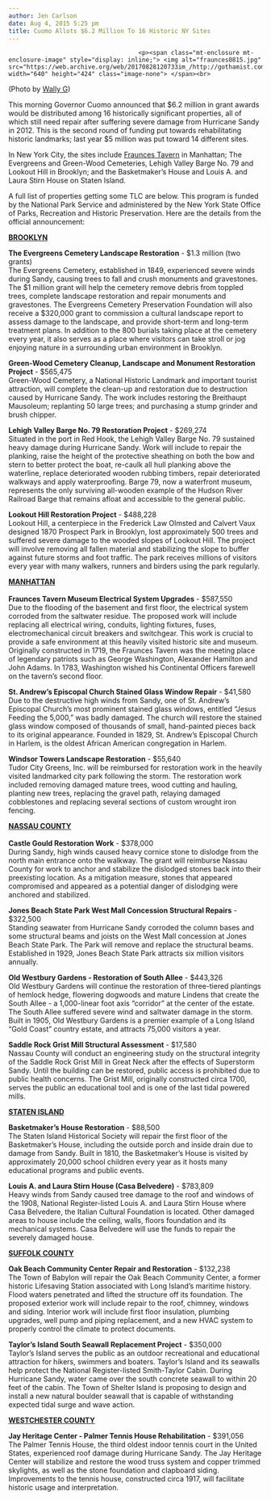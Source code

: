 ```yaml
---
author: Jen Carlson
date: Aug 4, 2015 5:25 pm
title: Cuomo Allots $6.2 Million To 16 Historic NY Sites
---
```


	
										<p><span class="mt-enclosure mt-enclosure-image" style="display: inline;"> <img alt="fraunces0815.jpg" src="https://web.archive.org/web/20170828120733im_/http://gothamist.com/attachments/arts_jen/fraunces0815.jpg" width="640" height="424" class="image-none"> </span><br>
<span class="photo_caption">(Photo by <a href="https://web.archive.org/web/20170828120733/https://www.flickr.com/photos/wallyg/2280403535">Wally G</a>)</span></p>

<p>This morning Governor Cuomo announced that $6.2 million in grant awards would be distributed among 16 historically significant properties, all of which still need repair after suffering severe damage from Hurricane Sandy in 2012. This is the second round of funding put towards rehabilitating historic landmarks; last year $5 million was put toward 14 different sites. </p>

<p>In New York City, the sites include <a href="https://web.archive.org/web/20170828120733/http://gothamist.com/2015/01/15/fraunces_tavern.php">Fraunces Tavern</a> in Manhattan; The Evergreens and Green-Wood Cemeteries, Lehigh Valley Barge No. 79 and Lookout Hill in Brooklyn; and the Basketmaker&#x2019;s House and Louis A. and Laura Stirn House on Staten Island. </p>

<p>A full list of properties getting some TLC are below. This program is funded by the National Park Service and administered by the New York State Office of Parks, Recreation and Historic Preservation. Here are the details from the official announcement:</p>

<p><u><strong>BROOKLYN</strong></u></p>

<p><strong>The Evergreens Cemetery Landscape Restoration</strong> - $1.3 million (two grants)<br>
The Evergreens Cemetery, established in 1849, experienced severe winds during Sandy, causing trees to fall and crush monuments and gravestones. The $1 million grant will help the cemetery remove debris from toppled trees, complete landscape restoration and repair monuments and gravestones. The Evergreens Cemetery Preservation Foundation will also receive a $320,000 grant to commission a cultural landscape report to assess damage to the landscape, and provide short-term and long-term treatment plans. In addition to the 800 burials taking place at the cemetery every year, it also serves as a place where visitors can take stroll or jog enjoying nature in a surrounding urban environment in Brooklyn.</p>

<p><strong>Green-Wood Cemetery Cleanup, Landscape and Monument Restoration Project</strong> - $565,475<br>
Green-Wood Cemetery, a National Historic Landmark and important tourist attraction, will complete the clean-up and restoration due to destruction caused by Hurricane Sandy. The work includes restoring the Breithaupt Mausoleum; replanting 50 large trees; and purchasing a stump grinder and brush chipper.</p>

<p><strong>Lehigh Valley Barge No. 79 Restoration Project</strong> - $269,274 <br>
Situated in the port in Red Hook, the Lehigh Valley Barge No. 79 sustained heavy damage during Hurricane Sandy. Work will include to repair the planking, raise the height of the protective sheathing on both the bow and stern to better protect the boat, re-caulk all hull planking above the waterline, replace deteriorated wooden rubbing timbers, repair deteriorated walkways and apply waterproofing. Barge 79, now a waterfront museum, represents the only surviving all-wooden example of the Hudson River Railroad Barge that remains afloat and accessible to the general public.</p>

<p><strong>Lookout Hill Restoration Project</strong> - $488,228<br>
Lookout Hill, a centerpiece in the Frederick Law Olmsted and Calvert Vaux designed 1870 Prospect Park in Brooklyn, lost approximately 500 trees and suffered severe damage to the wooded slopes of Lookout Hill. The project will involve removing all fallen material and stabilizing the slope to buffer against future storms and foot traffic. The park receives millions of visitors every year with many walkers, runners and birders using the park regularly.</p>

<p><u><strong>MANHATTAN</strong></u><br>
 <br>
<strong>Fraunces Tavern Museum Electrical System Upgrades</strong> - $587,550 <br>
Due to the flooding of the basement and first floor, the electrical system corroded from the saltwater residue. The proposed work will include replacing all electrical wiring, conduits, lighting fixtures, fuses, electromechanical circuit breakers and switchgear. This work is crucial to provide a safe environment at this heavily visited historic site and museum. Originally constructed in 1719, the Fraunces Tavern was the meeting place of legendary patriots such as George Washington, Alexander Hamilton and John Adams. In 1783, Washington wished his Continental Officers farewell on the tavern&#x2019;s second floor. </p>

<p><strong>St. Andrew&#x2019;s Episcopal Church Stained Glass Window Repair</strong> - $41,580<br>
Due to the destructive high winds from Sandy, one of St. Andrew&#x2019;s Episcopal Church&#x2019;s most prominent stained glass windows, entitled &#x201C;Jesus Feeding the 5,000,&#x201D; was badly damaged. The church will restore the stained glass window composed of thousands of small, hand-painted pieces back to its original appearance. Founded in 1829, St. Andrew&#x2019;s Episcopal Church in Harlem, is the oldest African American congregation in Harlem. </p>

<p><strong>Windsor Towers Landscape Restoration</strong> - $55,640 <br>
Tudor City Greens, Inc. will be reimbursed for restoration work in the heavily visited landmarked city park following the storm. The restoration work included removing damaged mature trees, wood cutting and hauling, planting new trees, replacing the gravel path, relaying damaged cobblestones and replacing several sections of custom wrought iron fencing. </p>

<p><u><strong>NASSAU COUNTY</strong></u> <br>
 <br>
<strong>Castle Gould Restoration Work</strong> - $378,000<br>
During Sandy, high winds caused heavy cornice stone to dislodge from the north main entrance onto the walkway. The grant will reimburse Nassau County for work to anchor and stabilize the dislodged stones back into their preexisting location. As a mitigation measure, stones that appeared compromised and appeared as a potential danger of dislodging were anchored and stabilized.</p>

<p><strong>Jones Beach State Park West Mall Concession Structural Repairs</strong> - $322,500<br>
Standing seawater from Hurricane Sandy corroded the column bases and some structural beams and joists on the West Mall concession at Jones Beach State Park. The Park will remove and replace the structural beams. Established in 1929, Jones Beach State Park attracts six million visitors annually.</p>

<p><strong>Old Westbury Gardens - Restoration of South Allee</strong> - $443,326<br>
Old Westbury Gardens will continue the restoration of three-tiered plantings of hemlock hedge, flowering dogwoods and mature Lindens that create the South Allee - a 1,000-linear foot axis &#x201C;corridor&#x201D; at the center of the estate. The South Allee suffered severe wind and saltwater damage in the storm. Built in 1905, Old Westbury Gardens is a premier example of a Long Island &#x201C;Gold Coast&#x201D; country estate, and attracts 75,000 visitors a year.</p>

<p><strong>Saddle Rock Grist Mill Structural Assessment</strong> - $17,580 <br>
Nassau County will conduct an engineering study on the structural integrity of the Saddle Rock Grist Mill in Great Neck after the effects of Superstorm Sandy. Until the building can be restored, public access is prohibited due to public health concerns. The Grist Mill, originally constructed circa 1700, serves the public an educational tool and is one of the last tidal powered mills.</p>

<p><u><strong>STATEN ISLAND</strong></u></p>

<p><strong>Basketmaker&#x2019;s House Restoration</strong> - $88,500 <br>
The Staten Island Historical Society will repair the first floor of the Basketmaker&#x2019;s House, including the outside porch and inside drain due to damage from Sandy. Built in 1810, the Basketmaker&#x2019;s House is visited by approximately 20,000 school children every year as it hosts many educational programs and public events.</p>

<p><strong>Louis A. and Laura Stirn House (Casa Belvedere)</strong> - $783,809<br>
Heavy winds from Sandy caused tree damage to the roof and windows of the 1908, National Register-listed Louis A. and Laura Stirn House where Casa Belvedere, the Italian Cultural Foundation is located. Other damaged areas to house include the ceiling, walls, floors foundation and its mechanical systems. Casa Belvedere will use the funds to repair the severely damaged house. </p>

<p><u><strong>SUFFOLK COUNTY</strong></u></p>

<p><strong>Oak Beach Community Center Repair and Restoration</strong> - $132,238<br>
The Town of Babylon will repair the Oak Beach Community Center, a former historic Lifesaving Station associated with Long Island&#x2019;s maritime history. Flood waters penetrated and lifted the structure off its foundation. The proposed exterior work will include repair to the roof, chimney, windows and siding. Interior work will include first floor insulation, plumbing upgrades, well pump and piping replacement, and a new HVAC system to properly control the climate to protect documents. </p>

<p><strong>Taylor&#x2019;s Island South Seawall Replacement Project</strong> - $350,000<br>
Taylor&#x2019;s Island serves the public as an outdoor recreational and educational attraction for hikers, swimmers and boaters. Taylor&#x2019;s Island and its seawalls help protect the National Register-listed Smith-Taylor Cabin. During Hurricane Sandy, water came over the south concrete seawall to within 20 feet of the cabin. The Town of Shelter Island is proposing to design and install a new natural boulder seawall that is capable of withstanding expected tidal surge and wave action.</p>

<p><u><strong>WESTCHESTER COUNTY</strong></u></p>

<p><strong>Jay Heritage Center - Palmer Tennis House Rehabilitation</strong> - $391,056<br>
The Palmer Tennis House, the third oldest indoor tennis court in the United States, experienced roof damage during Hurricane Sandy. The Jay Heritage Center will stabilize and restore the wood truss system and copper trimmed skylights, as well as the stone foundation and clapboard siding. Improvements to the tennis house, constructed circa 1917, will facilitate historic usage and interpretation. </p>					
										
									
				